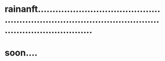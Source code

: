 # rainanft.............................................................................................................................
# soon....
